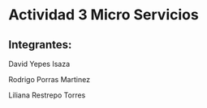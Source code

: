 # Actividad 3 Micro Servicios
## Integrantes: 
David Yepes Isaza

Rodrigo Porras Martinez

Liliana Restrepo Torres

